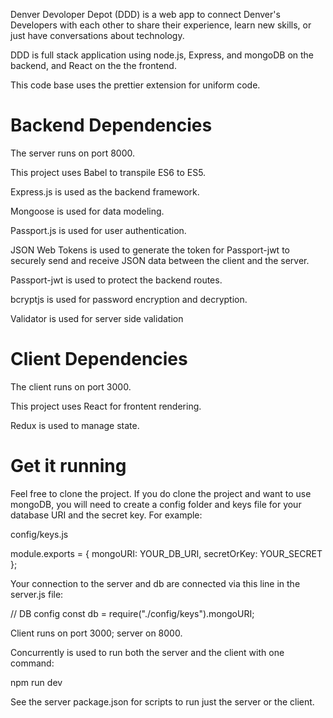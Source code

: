 Denver Devoloper Depot (DDD) is a web app to connect Denver's Developers with each other to share their experience, learn new skills, or just have conversations about technology.

DDD is full stack application using node.js, Express, and mongoDB on the backend, and React on the the frontend.

This code base uses the prettier extension for uniform code.

# Backend Dependencies

The server runs on port 8000.

This project uses Babel to transpile ES6 to ES5.

Express.js is used as the backend framework.

Mongoose is used for data modeling.

Passport.js is used for user authentication.

JSON Web Tokens is used to generate the token for Passport-jwt to securely send and receive JSON data between the client and the server.

Passport-jwt is used to protect the backend routes.

bcryptjs is used for password encryption and decryption.

Validator is used for server side validation

# Client Dependencies
The client runs on port 3000.

This project uses React for frontent rendering.

Redux is used to manage state.

# Get it running
Feel free to clone the project. If you do clone the project and want to use mongoDB, you will need to create a config folder and keys file for your database URI and the secret key. For example:

config/keys.js

module.exports = {
  mongoURI: YOUR_DB_URI,
  secretOrKey: YOUR_SECRET
};

Your connection to the server and db are connected via this line in the server.js file:

// DB config
const db = require("./config/keys").mongoURI;

Client runs on port 3000; server on 8000.

Concurrently is used to run both the server and the client with one command:

npm run dev

See the server package.json for scripts to run just the server or the client.
